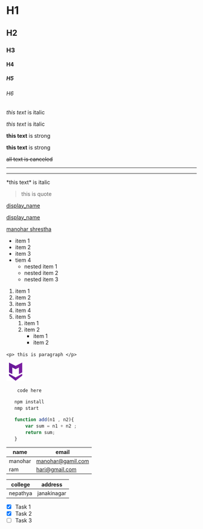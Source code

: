 <!-- heading -->
# H1
## H2
### H3
#### H4
##### H5
###### H6
<!-- Italics -->
*this text* is italic
<!-- or we can use underscore -->
_this text_ is italic
<!-- strong -->
**this text** is strong
<!-- or we can use double underscore -->
__this text__ is strong
<!-- strikethrough (Strikethrough uses two tildes) -->
~~all text is canceled~~ 
<!-- horizental line or Rule (triple hypens)-->

---
<!-- or we can use tripe underscore -->
___
<!-- back slash(\) in markdown syntx will show as it is syntax -->
\*this text\* is italic
<!-- blockquote( uses greater than(>) and text) -->
> this is quote
<!-- Links -->
[display_name](www.website.com)
<!-- links with title -->
[display_name](www.website.com "title")

[manohar shrestha](www.manoharstha.com.np "manohar")
<!-- to break line (use double enter in the end where you want to break-->

<!-- under order list (use *) -->
* item 1
* item 2
* item 3
* tiem 4
    * nested item 1
    * nested item 2
    * nested item 3
<!-- order list (use 1.) -->
1. item 1
1. item 2
1. item 3
1. item 4
1. item 5
    1. item 1
    1. item 2
        * item 1
        * item 2
            


<!-- inline code block (Code and Syntax Highlighting) back-ticks(`)-->
`<p> this is paragraph </p>`
<!-- images -->
![Mark-down Logo](https://github.com/adam-p/markdown-here/raw/master/src/common/images/icon48.png "this is logo")

<!-- github markdown -->

<!-- Code and Syntax Highlighting -->
 
```(here we should specify the language)
    code here
```

 ```bash
    npm install
    nmp start

 ```
 <!-- or for javascript -->

 ```javascript
    function add(n1 , n2){
        var sum = n1 + n2 ;
        return sum;
    }
 ```

 <!-- tables -->

 | name     | email     |
 |  -------  |----------|
| manohar   | manohar@gamil.com |
| ram       |   hari@gmail.com |

college | address
------- | -------
nepathya | janakinagar

<!-- task list notations -->
* [x] Task 1
* [x] Task 2
* [ ] Task 3